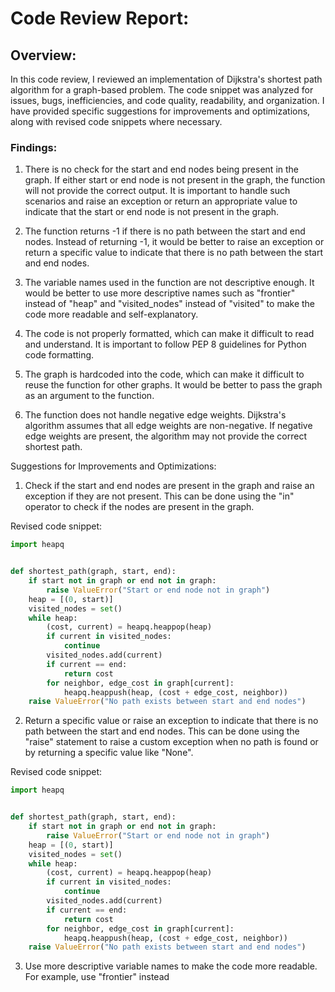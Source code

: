 # Code Review Report:

## Overview:

In this code review, I reviewed an implementation of Dijkstra's shortest path algorithm for a graph-based problem. The
code snippet was analyzed for issues, bugs, inefficiencies, and code quality, readability, and organization. I have
provided specific suggestions for improvements and optimizations, along with revised code snippets where necessary.

### Findings:

1. There is no check for the start and end nodes being present in the graph. If either start or end node is not present
   in the graph, the function will not provide the correct output. It is important to handle such scenarios and raise an
   exception or return an appropriate value to indicate that the start or end node is not present in the graph.


2. The function returns -1 if there is no path between the start and end nodes. Instead of returning -1, it would be
   better to raise an exception or return a specific value to indicate that there is no path between the start and end
   nodes.


3. The variable names used in the function are not descriptive enough. It would be better to use more descriptive names
   such as "frontier" instead of "heap" and "visited_nodes" instead of "visited" to make the code more readable and
   self-explanatory.


4. The code is not properly formatted, which can make it difficult to read and understand. It is important to follow PEP
   8 guidelines for Python code formatting.


5. The graph is hardcoded into the code, which can make it difficult to reuse the function for other graphs. It would be
   better to pass the graph as an argument to the function.


6. The function does not handle negative edge weights. Dijkstra's algorithm assumes that all edge weights are
   non-negative. If negative edge weights are present, the algorithm may not provide the correct shortest path.

Suggestions for Improvements and Optimizations:

1. Check if the start and end nodes are present in the graph and raise an exception if they are not present. This can be
   done using the "in" operator to check if the nodes are present in the graph.

Revised code snippet:

```python
import heapq


def shortest_path(graph, start, end):
    if start not in graph or end not in graph:
        raise ValueError("Start or end node not in graph")
    heap = [(0, start)]
    visited_nodes = set()
    while heap:
        (cost, current) = heapq.heappop(heap)
        if current in visited_nodes:
            continue
        visited_nodes.add(current)
        if current == end:
            return cost
        for neighbor, edge_cost in graph[current]:
            heapq.heappush(heap, (cost + edge_cost, neighbor))
    raise ValueError("No path exists between start and end nodes")
```

2. Return a specific value or raise an exception to indicate that there is no path between the start and end nodes. This
   can be done using the "raise" statement to raise a custom exception when no path is found or by returning a specific
   value like "None".

Revised code snippet:

```python
import heapq


def shortest_path(graph, start, end):
    if start not in graph or end not in graph:
        raise ValueError("Start or end node not in graph")
    heap = [(0, start)]
    visited_nodes = set()
    while heap:
        (cost, current) = heapq.heappop(heap)
        if current in visited_nodes:
            continue
        visited_nodes.add(current)
        if current == end:
            return cost
        for neighbor, edge_cost in graph[current]:
            heapq.heappush(heap, (cost + edge_cost, neighbor))
    raise ValueError("No path exists between start and end nodes")
```

3. Use more descriptive variable names to make the code more readable. For example, use "frontier" instead